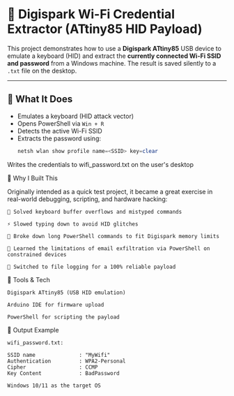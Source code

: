 # 🔐 Digispark Wi-Fi Credential Extractor (ATtiny85 HID Payload)

This project demonstrates how to use a **Digispark ATtiny85** USB device to emulate a keyboard (HID) and extract the **currently connected Wi-Fi SSID and password** from a Windows machine. The result is saved silently to a `.txt` file on the desktop.

---

## 🚀 What It Does

- Emulates a keyboard (HID attack vector)
- Opens PowerShell via `Win + R`
- Detects the active Wi-Fi SSID
- Extracts the password using:
  ```powershell
  netsh wlan show profile name=<SSID> key=clear
  
Writes the credentials to wifi_password.txt on the user's desktop

🧠 Why I Built This

Originally intended as a quick test project, it became a great exercise in real-world debugging, scripting, and hardware hacking:

    🐛 Solved keyboard buffer overflows and mistyped commands

    ⚡ Slowed typing down to avoid HID glitches

    🔁 Broke down long PowerShell commands to fit Digispark memory limits

    🔐 Learned the limitations of email exfiltration via PowerShell on constrained devices

    🧰 Switched to file logging for a 100% reliable payload

🔨 Tools & Tech

    Digispark ATtiny85 (USB HID emulation)

    Arduino IDE for firmware upload

    PowerShell for scripting the payload

📁 Output Example

    wifi_password.txt:

    SSID name              : "MyWifi"
    Authentication         : WPA2-Personal
    Cipher                 : CCMP
    Key Content            : BadPassword

    Windows 10/11 as the target OS
